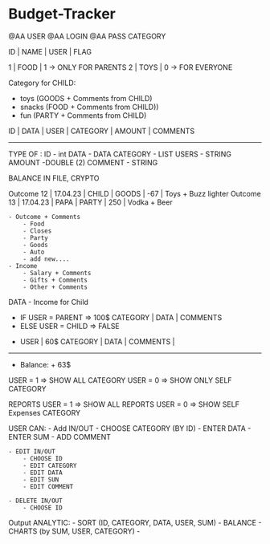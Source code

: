 # Budget-Tracker

@AA USER
@AA LOGIN
@AA PASS
CATEGORY

ID | NAME | USER | FLAG

1 | FOOD | 1    -> ONLY FOR PARENTS
2 | TOYS | 0    -> FOR EVERYONE

Category for CHILD:
 - toys (GOODS + Comments from CHILD)
 - snacks (FOOD + Comments from CHILD))
 - fun (PARTY + Comments from CHILD)

ID | DATA | USER | CATEGORY | AMOUNT | COMMENTS 
________________________________________________
TYPE OF :
ID - int
DATA - DATA
CATEGORY - LIST<STRING>
USERS - STRING
AMOUNT -DOUBLE (2)
COMMENT - STRING



BALANCE IN FILE, CRYPTO

Outcome
12 | 17.04.23 | CHILD | GOODS | -67 | Toys + Buzz lighter
Outcome
13 | 17.04.23 | PAPA | PARTY | 250 | Vodka + Beer






    - Outcome + Comments
        - Food
        - Closes
        - Party
        - Goods
        - Auto
        - add new....
    - Income
        - Salary + Comments
        - Gifts + Comments
        - Other + Comments
DATA
    - Income for Child 


+ IF USER = PARENT => 100$ CATEGORY | DATA | COMMENTS
+ ELSE USER = CHILD => FALSE
- USER | 60$ CATEGORY | DATA | COMMENTS |

_______________________
+ Balance: + 63$

USER = 1 => SHOW ALL CATEGORY
USER = 0 => SHOW ONLY SELF CATEGORY

REPORTS USER = 1 => SHOW ALL
REPORTS USER = 0 => SHOW SELF Expenses CATEGORY


USER CAN:
    - Add IN/OUT
        - CHOOSE CATEGORY (BY ID)
        - ENTER DATA
        - ENTER SUM
        - ADD COMMENT
        
    - EDIT IN/OUT
        - CHOOSE ID
        - EDIT CATEGORY
        - EDIT DATA
        - EDIT SUN
        - EDIT COMMENT

    - DELETE IN/OUT
        - CHOOSE ID

Output
ANALYTIC:
    - SORT (ID, CATEGORY, DATA, USER, SUM)
    - BALANCE
    - CHARTS (by SUM, USER, CATEGORY)
    - 



